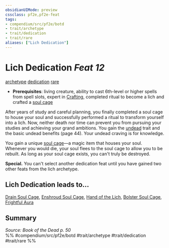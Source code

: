 ```yaml
---
obsidianUIMode: preview
cssclass: pf2e,pf2e-feat
tags:
- compendium/src/pf2e/botd
- trait/archetype
- trait/dedication
- trait/rare
aliases: ["Lich Dedication"]
---
```

# Lich Dedication  *Feat 12*  
[archetype](../../Rules/traits/archetype.md)  [dedication](../../Rules/traits/dedication.md)  [rare](../../Rules/traits/rare.md)  

- **Prerequisites**: living creature, ability to cast 6th-level or higher spells from spell slots, expert in [Crafting](../skills.md#Crafting), completed ritual to become a lich and crafted a [soul cage](../equipment/items/soul-cage-botd.md)

After years of study and careful planning, you finally completed a soul cage to house your soul and successfully performed a ritual to transform yourself into a lich. Now, neither death nor time can prevent you from pursuing your studies and achieving your grand ambitions. You gain the [undead](../../Rules/traits/undead.md) trait and the basic undead benefits (page 44). Your undead craving is for knowledge.

You gain a unique [soul cage](../equipment/items/soul-cage-botd.md)—a magic item that houses your soul. Whenever you would die, your soul flees to the soul cage to allow you to be rebuilt. As long as your soul cage exists, you can't truly be destroyed.

**Special.** You can't select another dedication feat until you have gained two other feats from the lich archetype.

## Lich Dedication leads to...

[Drain Soul Cage](drain-soul-cage-botd.md), [Enshroud Soul Cage](enshroud-soul-cage-botd.md), [Hand of the Lich](hand-of-the-lich-botd.md), [Bolster Soul Cage](bolster-soul-cage-botd.md), [Frightful Aura](frightful-aura-botd.md)

## Summary

*Source: Book of the Dead p. 50*  
%% #compendium/src/pf2e/botd #trait/archetype #trait/dedication #trait/rare %%
